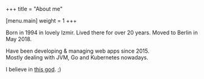 +++
title = "About me"

[menu.main]
	weight = 1
+++

Born in 1994 in lovely Izmir. Lived there for over 20 years. Moved to Berlin in May 2018.

Have been developing & managing web apps since 2015.  
Mostly dealing with JVM, Go and Kubernetes nowadays.

I believe in [this god](https://en.wikipedia.org/wiki/%C5%BDeljko_Obradovi%C4%87). ;)
